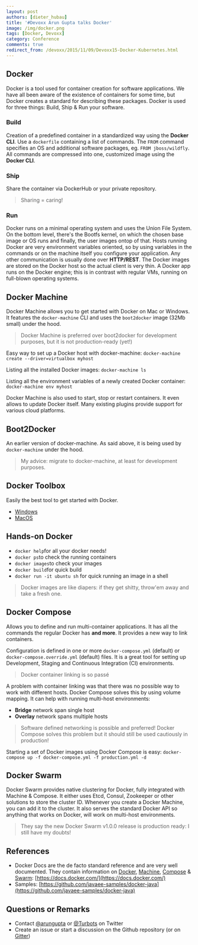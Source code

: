 ```yaml
---
layout: post
authors: [dieter_hubau]
title: '#Devoxx Arun Gupta talks Docker'
image: /img/docker.png
tags: [Docker, Devoxx]
category: Conference
comments: true
redirect_from: /devoxx/2015/11/09/Devoxx15-Docker-Kubernetes.html
---
```

## Docker
Docker is a tool used for container creation for software applications. We have all been aware of the existence of containers for some time, but Docker creates a standard for describing these packages.
Docker is used for three things: Build, Ship & Run your software.

### Build
Creation of a predefined container in a standardized way using the **Docker CLI**.
Use a `dockerfile` containing a list of commands. The `FROM` command specifies an OS and additional software packages, eg. `FROM jboss/wildfly`. All  commands are compressed into one, customized image using the **Docker CLI**.

### Ship
Share the container via DockerHub or your private repository.

> Sharing = caring!

### Run
Docker runs on a minimal operating system and uses the Union File System. On the bottom level, there's the Bootfs kernel, on which the chosen base image or OS runs and finally, the user images ontop of that.
Hosts running Docker are very environment variables oriented, so by using variables in the commands or on the machine itself you configure your application. Any other communication is usually done over **HTTP/REST**. The Docker images are stored on the Docker host so the actual client is very thin. A Docker app runs on the Docker engine; this is in contrast with regular VMs, running on full-blown operating systems.

## Docker Machine
Docker Machine allows you to get started with Docker on Mac or Windows. It features the `docker-machine` CLI and uses the `boot2docker` image (32Mb small) under the hood.

> Docker Machine is preferred over boot2docker for development purposes, but it is not production-ready (yet!)

Easy way to set up a Docker host with docker-machine:
`docker-machine create --driver=virtualbox myhost`

Listing all the installed Docker images:
`docker-machine ls`

Listing all the environment variables of a newly created Docker container:
`docker-machine env myhost`

Docker Machine is also used to start, stop or restart containers. It even allows to update Docker itself.
Many existing plugins provide support for various cloud platforms.

## Boot2Docker
An earlier version of docker-machine. As said above, it is being used by `docker-machine` under the hood.

> My advice: migrate to docker-machine, at least for development purposes.

## Docker Toolbox
Easily the best tool to get started with Docker.

- [Windows](http://docs.docker.com/windows/started/)
- [MacOS](http://docs.docker.com/mac/started/)

## Hands-on Docker
- `docker help`for all your docker needs!
- `docker ps`to check the running containers
- `docker images`to check your images
- `docker build`for quick build
- `docker run -it ubuntu sh` for quick running an image in a shell
 
> Docker images are like diapers: if they get shitty, throw'em away and take a fresh one.

## Docker Compose
Allows you to define and run multi-container applications. It has all the commands the regular Docker has **and more**.
It provides a new way to link containers.

Configuration is defined in one or more `docker-compose.yml` (default) or `docker-compose.override.yml` (default) files.
It is a great tool for setting up Development, Staging and Continuous Integration (CI) environments.

> Docker container linking is so passé

A problem with container linking was that there was no possible way to work with different hosts. Docker Compose solves this by using volume mapping.
It can help with running multi-host environments:

- **Bridge** network span single host
- **Overlay** network spans multiple hosts

> Software defined networking is possible and preferred! Docker Compose solves this problem but it should still be used cautiously in production!

Starting a set of Docker images using Docker Compose is easy:
`docker-compose up -f docker-compose.yml -f production.yml -d`

## Docker Swarm
Docker Swarm provides native clustering for Docker, fully integrated with Machine & Compose. It either uses Etcd, Consul, Zookeeper or other solutions to store the cluster ID.
Whenever you create a Docker Machine, you can add it to the cluster. It also serves the standard Docker API so anything that works on Docker, will work on multi-host environments.

> They say the new Docker Swarm v1.0.0 release is production ready: I still have my doubts!

## References
- Docker Docs are the de facto standard reference and are very well documented. They contain information on [Docker](https://docs.docker.com), [Machine](https://docs.docker.com/machine), [Compose](https://docs.docker.com/compose) & [Swarm](https://docs.docker.com/swarm): [https://docs.docker.com/](https://docs.docker.com/)
- Samples: [https://github.com/javaee-samples/docker-java](https://github.com/javaee-samples/docker-java)

## Questions or Remarks
- Contact [@arungupta](https://twitter.com/arungupta)  or [@Turbots](https://twitter.com/dhubau) on Twitter
- Create an issue or start a discussion on the Github repository (or on [Gitter](https://gitter.im/docker/docker))
